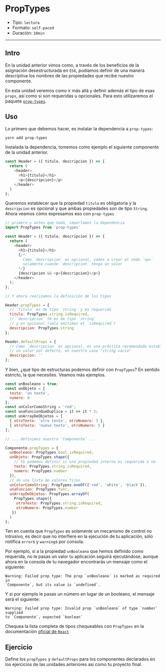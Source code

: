# PropTypes

* Tipo: `lectura`
* Formato: `self-paced`
* Duración: `10min`

***

## Intro

En la unidad anterior vimos como, a través de los beneficios de la asignación
desestructurada en `ES6`, podíamos definir de una manera descriptiva los nombres
de las propiedades que recibe nuestro componente.

En esta unidad veremos como ir más allá y definir además el tipo de esas
`props`, así como si son requeridas u opcionales. Para esto utilizaremos el
paquete [`prop-types`](https://github.com/facebook/prop-types).

## Uso

Lo primero que debemos hacer, es instalar la dependencia a `prop-types`:

```sh
yarn add prop-types
```

Instalada la dependencia, tomemos como ejemplo el siguiente componente de la
unidad anterior.

```js
const Header = ({ titulo, descripcion }) => {
  return (
    <header>
      <h1>{titulo}</h1>
      <p>{descripcion}</p>
    </header>
  )
};
```

Queremos establecer que la propiedad `titulo` es obligatoria y la `descripcion`
es opcional y que ambas propiedades son de tipo `String`. Ahora veamos cómo
expresamos eso con `prop-types`

```js
// primero y antes que nada, importamos la dependencia
import PropTypes from 'prop-types'

const Header = ({ titulo, descripcion }) => {
  return (
    <header>
      <h1>{titulo}</h1>
      {/*
        Como `descripcion` es opcional, vamos a crear el nodo `<p>`
        solamente cuando `descripcion` tenga un valor
      */}
      {descripcion && <p>{descripcion}</p>}
    </header>
  );
};

// Y ahora realizamos la definición de los tipos

Header.propTypes = {
  // `titulo` es de tipo `string` y es requerido
  titulo: PropTypes.string.isRequired,
  // `descripcion` tb es de tipo `string`
  // y es opcional (solo omitimos el `isRequired`)
  descripcion: PropTypes.string
};

Header.defaultProps = {
  // Como `descripcion` es opcional, es una práctica recomendada establecerle
  // un valor por defecto, en nuestro caso "string vacio"
  descripcion: ''
};
```

Y bien, ¿qué tipo de estructuras podemos definir con `PropTypes`? En sentido
estricto, la que necesites. Veamos más ejemplos.

```js
const unBooleano = true;
const unObjeto = {
  texto: 'un texto',
  numero: 8
};
const unColorComoString = 'red';
const unaFuncionQueDuplica = it => it * 2;
const unArrayDeObjetos = [
  { otroTexto: 'otro texto', otroNumero: 3 },
  { otroTexto: 'nuevo texto', otroNumero: 5 }
];

// ... definimos nuestro `Componente` ...

Componente.propTypes = {
  unBooleano: PropTypes.bool.isRequired,
  unObjeto: PropTypes.shape({
    // tb podemos definir si una propiedad interna es requerida o no
    texto: PropTypes.string.isRequired,
    numero: PropTypes.number
  }),
  // de una lista de valores fijos
  unColorComoString: PropTypes.oneOf(['red', 'white', 'black']),
  unaFuncion: PropTypes.func,
  unArrayDeObjetos: PropTypes.arrayOf(
    PropTypes.shape({
     otroTexto: PropTypes.string.isRequired,
     otroNumero: PropTypes.number
   })
  )
};
```

Ten en cuenta que `PropTypes` es solamente un mecanismo de control no
intrusivo, es decir que no interfiere en la ejecución de tu aplicación, sólo
notifica `error`s y `warning`s por consola.

Por ejemplo, si a la propiedad `unBooleano` que hemos definido como requerida,
no le pasas un valor tu aplicación seguirá ejecutándose, aunque ahora en la
consola de tu navegador encontrarás un mensaje como el siguiente:

```text
Warning: Failed prop type: The prop `unBooleano` is marked as required in
`Componente`, but its value is `undefined`.
```

Y si por ejemplo le pasas un número en lugar de un booleano, el mensaje será
el siguiente:

```text
Warning: Failed prop type: Invalid prop `unBooleano` of type `number` supplied
to `Componente`, expected `boolean`
```

Chequea la lista completa de tipos chequeables con `PropTypes` en la
documentación [oficial de `React`](https://facebook.github.io/react/docs/typechecking-with-proptypes.html)

## Ejercicio

Define los `propTypes` y `defaultProps` para los componentes declarados en los
ejercicios de las unidades anteriores así como tu proyecto final.

